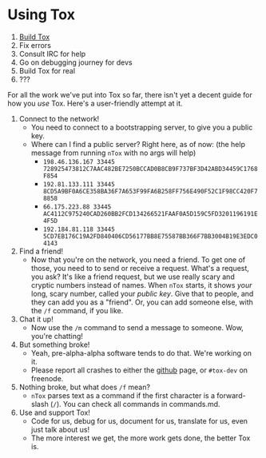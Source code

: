 # Using Tox
1. [Build Tox](/INSTALL.md)
2. Fix errors
3. Consult IRC for help
4. Go on debugging journey for devs
5. Build Tox for real
6. ???

For all the work we've put into Tox so far,
there isn't yet a decent guide for how you _use_
Tox. Here's a user-friendly attempt at it.

1. Connect to the network!
    + You need to connect to a bootstrapping server, to give you a public key.
    + Where can I find a public server? Right here, as of now:
      (the help message from running `nTox` with no args will help)
        + `198.46.136.167 33445 728925473812C7AAC482BE7250BCCAD0B8CB9F737BF3D42ABD34459C1768F854`
        + `192.81.133.111 33445 8CD5A9BF0A6CE358BA36F7A653F99FA6B258FF756E490F52C1F98CC420F78858`
        + `66.175.223.88 33445  AC4112C975240CAD260BB2FCD134266521FAAF0A5D159C5FD3201196191E4F5D`
        + `192.184.81.118 33445 5CD7EB176C19A2FD840406CD56177BB8E75587BB366F7BB3004B19E3EDC04143`
2. Find a friend!
    + Now that you're on the network, you need a friend. To get one of those,
       you need to to send or receive a request. What's a request, you ask?
       It's like a friend request, but we use really scary and cryptic numbers
       instead of names. When `nTox` starts, it shows _your_ long, scary number,
       called your *public key*. Give that to people, and they can add you as
       a "friend". Or, you can add someone else, with the `/f` command, if you like.
3. Chat it up!
    + Now use the `/m` command to send a message to someone. Wow, you're chatting!
4. But something broke!
    + Yeah, pre-alpha-alpha software tends to do that. We're working on it.
    + Please report all crashes to either the [github](/) page, or `#tox-dev` on freenode.
5. Nothing broke, but what does `/f` mean?
    + `nTox` parses text as a command if the first character is a forward-slash (`/`).
      You can check all commands in commands.md.
6. Use and support Tox!
    + Code for us, debug for us, document for us, translate for us, even just talk about us!
    + The more interest we get, the more work gets done, the better Tox is.

